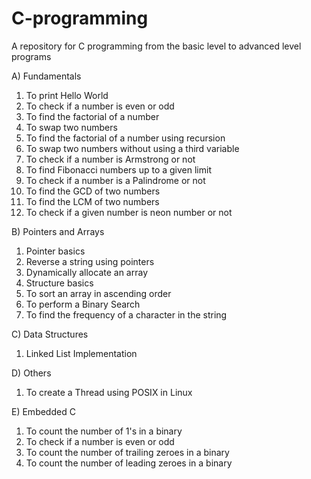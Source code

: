# C-programming
A repository for C programming from the basic level to advanced level programs

A) Fundamentals
   1) To print Hello World
   2) To check if a number is even or odd
   3) To find the factorial of a number
   4) To swap two numbers
   5) To find the factorial of a number using recursion
   6) To swap two numbers without using a third variable
   7) To check if a number is Armstrong or not
   8) To find Fibonacci numbers up to a given limit
   9) To check if a number is a Palindrome or not
   10) To find the GCD of two numbers
   11) To find the LCM of two numbers
   12) To check if a given number is neon number or not

B) Pointers and Arrays
   1) Pointer basics
   2) Reverse a string using pointers
   3) Dynamically allocate an array
   4) Structure basics
   5) To sort an array in ascending order
   6) To perform a Binary Search
   7) To find the frequency of a character in the string

C) Data Structures
   1) Linked List Implementation 

D) Others
   1) To create a Thread using POSIX in Linux

E) Embedded C
   1) To count the number of 1's in a binary
   2) To check if a number is even or odd
   3) To count the number of trailing zeroes in a binary
   4) To count the number of leading zeroes in a binary
